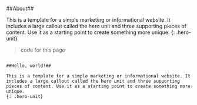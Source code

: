 


##About##

This is a template for a simple marketing or informational website. It includes a large callout called the hero unit and three supporting pieces of content. Use it as a starting point to create something more unique.
{: .hero-unit}




>code for this page
~~~~~~~~~~ { .php}

##Hello, world!##

This is a template for a simple marketing or informational website. It includes a large callout called the hero unit and three supporting pieces of content. Use it as a starting point to create something more unique.
{: .hero-unit}


~~~~~~~~~~ 



